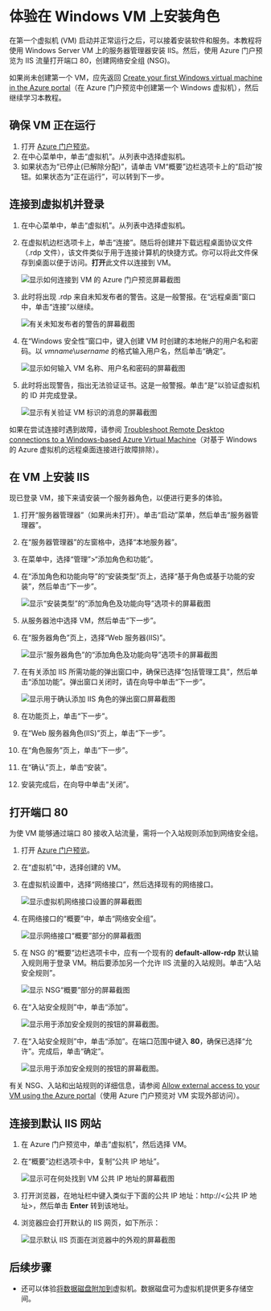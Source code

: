 <properties
	pageTitle="在第一个 Windows VM 上安装 IIS | Azure"
	description="通过使用 Azure 门户预览安装 IIS 并打开端口 80，体验第一个 Windows 虚拟机。"
	keywords=""
	services="virtual-machines-windows"
	documentationCenter=""
	authors="cynthn"
	manager="timlt"
	editor=""
	tags="azure-resource-manager"/>  

<tags
	ms.service="virtual-machines-windows"
	ms.workload="infrastructure-services"
	ms.tgt_pltfrm="vm-windows"
	ms.devlang="na"
	ms.topic="article"
	ms.date="09/06/2016"
	wacn.date="10/17/2016"
	ms.author="cynthn"/>  


# 体验在 Windows VM 上安装角色
	
在第一个虚拟机 (VM) 启动并正常运行之后，可以接着安装软件和服务。本教程将使用 Windows Server VM 上的服务器管理器安装 IIS。然后，使用 Azure 门户预览为 IIS 流量打开端口 80，创建网络安全组 (NSG)。

如果尚未创建第一个 VM，应先返回 [Create your first Windows virtual machine in the Azure portal](/documentation/articles/virtual-machines-windows-hero-tutorial/)（在 Azure 门户预览中创建第一个 Windows 虚拟机），然后继续学习本教程。

## 确保 VM 正在运行

1. 打开 [Azure 门户预览](https://portal.azure.cn)。
2. 在中心菜单中，单击“虚拟机”。从列表中选择虚拟机。
3. 如果状态为“已停止(已解除分配)”，请单击 VM“概要”边栏选项卡上的“启动”按钮。如果状态为“正在运行”，可以转到下一步。

## 连接到虚拟机并登录

1.	在中心菜单中，单击“虚拟机”。从列表中选择虚拟机。

3. 在虚拟机边栏选项卡上，单击“连接”。随后将创建并下载远程桌面协议文件（.rdp 文件），该文件类似于用于连接计算机的快捷方式。你可以将此文件保存到桌面以便于访问。**打开**此文件以连接到 VM。

	![显示如何连接到 VM 的 Azure 门户预览屏幕截图](./media/virtual-machines-windows-hero-tutorial/connect.png)  


4. 此时将出现 .rdp 来自未知发布者的警告。这是一般警报。在“远程桌面”窗口中，单击“连接”以继续。

	![有关未知发布者的警告的屏幕截图](./media/virtual-machines-windows-hero-tutorial/rdp-warn.png)  


5. 在“Windows 安全性”窗口中，键入创建 VM 时创建的本地帐户的用户名和密码。以 *vmname*&#92;*username* 的格式输入用户名，然后单击“确定”。

	![显示如何输入 VM 名称、用户名和密码的屏幕截图](./media/virtual-machines-windows-hero-tutorial/credentials.png)  

 	
6.	此时将出现警告，指出无法验证证书。这是一般警报。单击“是”以验证虚拟机的 ID 并完成登录。

	![显示有关验证 VM 标识的消息的屏幕截图](./media/virtual-machines-windows-hero-tutorial/cert-warning.png)  



如果在尝试连接时遇到故障，请参阅 [Troubleshoot Remote Desktop connections to a Windows-based Azure Virtual Machine](/documentation/articles/virtual-machines-windows-troubleshoot-rdp-connection/)（对基于 Windows 的 Azure 虚拟机的远程桌面连接进行故障排除）。


## 在 VM 上安装 IIS

现已登录 VM，接下来请安装一个服务器角色，以便进行更多的体验。

1. 打开“服务器管理器”（如果尚未打开）。单击“启动”菜单，然后单击“服务器管理器”。
2. 在“服务器管理器”的左窗格中，选择“本地服务器”。
3. 在菜单中，选择“管理”>“添加角色和功能”。
4. 在“添加角色和功能向导”的“安装类型”页上，选择“基于角色或基于功能的安装”，然后单击“下一步”。

	![显示“安装类型”的“添加角色及功能向导”选项卡的屏幕截图](./media/virtual-machines-windows-hero-tutorial/role-wizard.png)  


5. 从服务器池中选择 VM，然后单击“下一步”。
6. 在“服务器角色”页上，选择“Web 服务器(IIS)”。

	![显示“服务器角色”的“添加角色及功能向导”选项卡的屏幕截图](./media/virtual-machines-windows-hero-tutorial/add-iis.png)  


7. 在有关添加 IIS 所需功能的弹出窗口中，确保已选择“包括管理工具”，然后单击“添加功能”。弹出窗口关闭时，请在向导中单击“下一步”。

	![显示用于确认添加 IIS 角色的弹出窗口屏幕截图](./media/virtual-machines-windows-hero-tutorial/confirm-add-feature.png)  


8. 在功能页上，单击“下一步”。
9. 在“Web 服务器角色(IIS)”页上，单击“下一步”。
10. 在“角色服务”页上，单击“下一步”。
11. 在“确认”页上，单击“安装”。
12. 安装完成后，在向导中单击“关闭”。



## 打开端口 80 

为使 VM 能够通过端口 80 接收入站流量，需将一个入站规则添加到网络安全组。

1. 打开 [Azure 门户预览](https://portal.azure.cn)。
2. 在“虚拟机”中，选择创建的 VM。
3. 在虚拟机设置中，选择“网络接口”，然后选择现有的网络接口。

	![显示虚拟机网络接口设置的屏幕截图](./media/virtual-machines-windows-hero-tutorial/network-interface.png)  


4. 在网络接口的“概要”中，单击“网络安全组”。

	![显示网络接口“概要”部分的屏幕截图](./media/virtual-machines-windows-hero-tutorial/select-nsg.png)  


5. 在 NSG 的“概要”边栏选项卡中，应有一个现有的 **default-allow-rdp** 默认输入规则用于登录 VM。稍后要添加另一个允许 IIS 流量的入站规则。单击“入站安全规则”。

	![显示 NSG“概要”部分的屏幕截图](./media/virtual-machines-windows-hero-tutorial/inbound.png)  


6. 在“入站安全规则”中，单击“添加”。

	![显示用于添加安全规则的按钮的屏幕截图。](./media/virtual-machines-windows-hero-tutorial/add-rule.png)  


7. 在“入站安全规则”中，单击“添加”。在端口范围中键入 **80**，确保已选择“允许”。完成后，单击“确定”。

	![显示用于添加安全规则的按钮的屏幕截图。](./media/virtual-machines-windows-hero-tutorial/port-80.png)  

 
有关 NSG、入站和出站规则的详细信息，请参阅 [Allow external access to your VM using the Azure portal](/documentation/articles/virtual-machines-windows-nsg-quickstart-portal/)（使用 Azure 门户预览对 VM 实现外部访问）。
 
## 连接到默认 IIS 网站

1. 在 Azure 门户预览中，单击“虚拟机”，然后选择 VM。
2. 在“概要”边栏选项卡中，复制“公共 IP 地址”。

	![显示可在何处找到 VM 公共 IP 地址的屏幕截图](./media/virtual-machines-windows-hero-tutorial/ipaddress.png)  


2. 打开浏览器，在地址栏中键入类似于下面的公共 IP 地址：http://<公共 IP 地址>，然后单击 **Enter** 转到该地址。
3. 浏览器应会打开默认的 IIS 网页，如下所示：

	![显示默认 IIS 页面在浏览器中的外观的屏幕截图](./media/virtual-machines-windows-hero-tutorial/iis-default.png)  


    

## 后续步骤

- 还可以体验[将数据磁盘附加到](/documentation/articles/virtual-machines-windows-attach-disk-portal/)虚拟机。数据磁盘可为虚拟机提供更多存储空间。

<!---HONumber=Mooncake_1010_2016-->